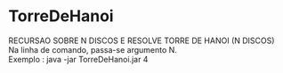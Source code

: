 # TorreDeHanoi
RECURSAO SOBRE N DISCOS E RESOLVE TORRE DE HANOI (N DISCOS)
<br>
Na linha de comando, passa-se argumento N.<br>
Exemplo : java -jar TorreDeHanoi.jar 4


